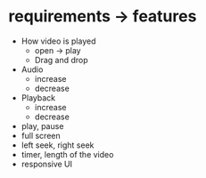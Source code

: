 # requirements -> features
* How video is played
    * open -> play
    * Drag and drop
* Audio
    * increase
    * decrease
* Playback
    * increase
    * decrease
* play, pause
* full screen
* left seek, right seek
* timer, length of the video
* responsive UI